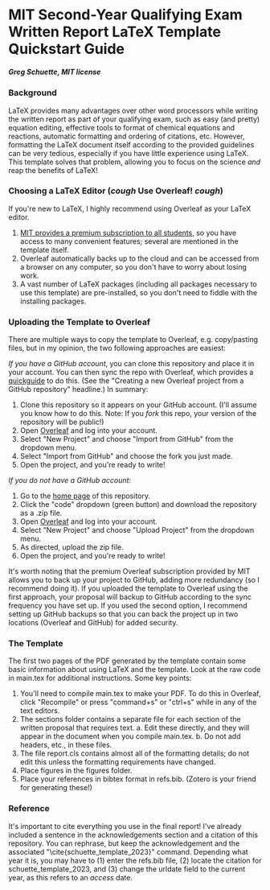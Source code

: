# MIT Second-Year Qualifying Exam Written Report LaTeX Template Quickstart Guide
##### Greg Schuette, MIT license

### Background
LaTeX provides many advantages over other word processors while writing the written report as part of your qualifying exam, such as easy (and pretty) equation editing, effective tools to format of chemical equations and reactions, automatic formatting and ordering of citations, etc. However, formatting the LaTeX document itself according to the provided guidelines can be very tedious, especially if you have little experience using LaTeX. This template solves that problem, allowing you to focus on the science *and* reap the benefits of LaTeX! 

### Choosing a LaTeX Editor (*cough* Use Overleaf! *cough*)
If you're new to LaTeX, I highly recommend using Overleaf as your LaTeX editor. 
1.  [MIT provides a premium subscription to all students](https://www.overleaf.com/edu/mit), so you have access to many convenient features; several are mentioned in the template itself. 
2.  Overleaf automatically backs up to the cloud and can be accessed from a browser on any computer, so you don't have to worry about losing work. 
3.  A vast number of LaTeX packages (including all packages necessary to use this template) are pre-installed, so you don't need to fiddle with the installing packages. 

### Uploading the Template to Overleaf
There are multiple ways to copy the template to Overleaf, e.g. copy/pasting files, but in my opinion, the two following approaches are easiest:

*If you have a GitHub account*, you can clone this repository and place it in your account. You can then sync the repo with Overleaf, which provides a [quickguide](https://www.overleaf.com/learn/how-to/Using_Git_and_GitHub) to do this. (See the "Creating a new Overleaf project from a GitHub repository" headline.) In summary: 
1.  Clone this repository so it appears on your GitHub account. (I'll assume you know how to do this. Note: If you _fork_ this repo, your version of the repository will be public!)
2.  Open [Overleaf](https://www.overleaf.com/) and log into your account. 
3.  Select "New Project" and choose "Import from GitHub" from the dropdown menu. 
4.  Select "Import from GitHub" and choose the fork you just made.  
5.  Open the project, and you're ready to write! 

*If you do not have a GitHub account:*
1.  Go to the [home page](https://github.com/gschuette/MIT-chemistry-qualifying-exam-template) of this repository. 
2.  Click the "code" dropdown (green button) and download the repository as a .zip file. 
3.  Open [Overleaf](https://www.overleaf.com/) and log into your account. 
4.  Select "New Project" and choose "Upload Project" from the dropdown menu. 
5.  As directed, upload the zip file. 
6.  Open the project, and you're ready to write! 

It's worth noting that the premium Overleaf subscription provided by MIT allows you to back up your project to GitHub, adding more redundancy (so I recommend doing it). If you uploaded the template to Overleaf using the first approach, your proposal will backup to GitHub according to the sync frequency you have set up. If you used the second option, I recommend setting up GitHub backups so that you can back the project up in two locations (Overleaf and GitHub) for added security. 

### The Template
The first two pages of the PDF generated by the template contain some basic information about using LaTeX and the template. Look at the raw code in main.tex for additional instructions. Some key points: 
1.  You'll need to compile main.tex to make your PDF. To do this in Overleaf, click "Recompile" or press "command+s" or "ctrl+s" while in any of the text editors.
2.  The sections folder contains a separate file for each section of the written proposal that requires text. 
  a.  Edit these directly, and they will appear in the document when you compile main.tex. 
  b.  Do not add headers, etc., in these files. 
3.  The file report.cls contains almost all of the formatting details; do not edit this unless the formatting requirements have changed. 
4.  Place figures in the figures folder.
5.  Place your references in bibtex format in refs.bib. (Zotero is your friend for generating these!)

### Reference
It's important to cite everything you use in the final report! I've already included a sentence in the acknowledgements section and a citation of this repository. You can rephrase, but keep the acknowledgement and the associated "\cite{schuette_template_2023}" command. Depending what year it is, you may have to (1) enter the refs.bib file, (2) locate the citation for schuette_template_2023, and (3) change the urldate field to the current year, as this refers to an _access_ date. 
